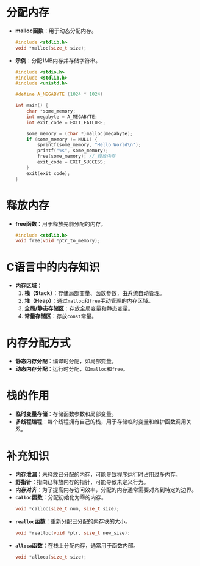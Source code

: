 ﻿# 分配内存

- **malloc函数**：用于动态分配内存。
  ```c
  #include <stdlib.h>
  void *malloc(size_t size);
  ```
- **示例**：分配1MB内存并存储字符串。
  ```c
  #include <stdio.h>
  #include <stdlib.h>
  #include <unistd.h>

  #define A_MEGABYTE (1024 * 1024)

  int main() {
      char *some_memory;
      int megabyte = A_MEGABYTE;
      int exit_code = EXIT_FAILURE;

      some_memory = (char *)malloc(megabyte);
      if (some_memory != NULL) {
          sprintf(some_memory, "Hello World\n");
          printf("%s", some_memory);
          free(some_memory); // 释放内存
          exit_code = EXIT_SUCCESS;
      }
      exit(exit_code);
  }
  ```

# 释放内存

- **free函数**：用于释放先前分配的内存。
  ```c
  #include <stdlib.h>
  void free(void *ptr_to_memory);
  ```

# C语言中的内存知识

- **内存区域**：
  1. **栈（Stack）**：存储局部变量、函数参数，由系统自动管理。
  2. **堆（Heap）**：通过`malloc`和`free`手动管理的内存区域。
  3. **全局/静态存储区**：存放全局变量和静态变量。
  4. **常量存储区**：存放`const`常量。

# 内存分配方式

- **静态内存分配**：编译时分配，如局部变量。
- **动态内存分配**：运行时分配，如`malloc`和`free`。

# 栈的作用

- **临时变量存储**：存储函数参数和局部变量。
- **多线程编程**：每个线程拥有自己的栈，用于存储临时变量和维护函数调用关系。

# 补充知识

- **内存泄漏**：未释放已分配的内存，可能导致程序运行时占用过多内存。
- **野指针**：指向已释放内存的指针，可能导致未定义行为。
- **内存对齐**：为了提高内存访问效率，分配的内存通常需要对齐到特定的边界。
- **`calloc`函数**：分配初始化为零的内存。
  ```c
  void *calloc(size_t num, size_t size);
  ```
- **`realloc`函数**：重新分配已分配的内存块的大小。
  ```c
  void *realloc(void *ptr, size_t new_size);
  ```
- **`alloca`函数**：在栈上分配内存，通常用于函数内部。
  ```c
  void *alloca(size_t size);
  ```